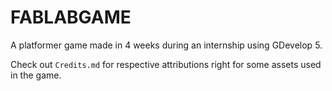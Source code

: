 # FABLABGAME
A platformer game made in 4 weeks during an internship using GDevelop 5.

Check out `Credits.md` for respective attributions right for some assets used in the game.